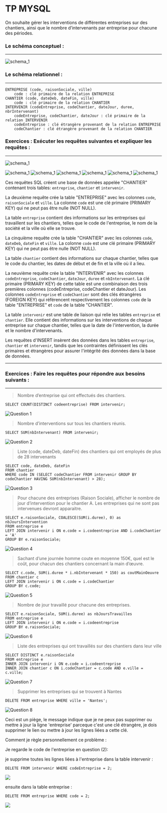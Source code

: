# TP MYSQL

On souhaite gérer les interventions de différentes entreprises sur des chantiers, ainsi que le nombre d’intervenants par entreprise pour chacune des périodes. 

### Le schéma conceptuel :
****
![](\assets/schema_1.png "schema_1")

### Le schéma relationnel  :
***
```
ENTREPRISE (code, raisonSociale, ville)
	code : clé primaire de la relation ENTREPRISE
CHANTIER (code, dateDeb, dateFin, ville)
	code : clé primaire de la relation CHANTIER
INTERVENIR (codeEntreprise, codeChantier, dateJour, duree, nbrIntervenant)
	codeEntreprise, codeChantier, dateJour : clé primaire de la relation INTERVENIR
	codeEntreprise : clé étrangère provenant de la relation ENTREPRISE
	codeChantier : clé étrangère provenant de la relation CHANTIER
```
### Exercices : Exécuter les requêtes suivantes et expliquer les requêtes : 
***
![](assets/schema_2.png "schema_1")

![](assets/schema_3.png "schema_1")
![](assets/schema_4.png "schema_1")
![](assets/schema_5.png "schema_1")
![](assets/schema_6.png "schema_1")
![](assets/schema_7.png "schema_1")
![](assets/schema_8.png "schema_1")

Ces requêtes SQL créent une base de données appelée "CHANTIER" contenant trois tables: `entreprise`, `chantier` et `intervenir`.

La deuxième requête crée la table "ENTREPRISE" avec les colonnes `code`, `raisonSociale` et `ville`. La colonne `code` est une clé primaire (PRIMARY KEY) qui ne peut pas être nulle (NOT NULL).

La table `entreprise` contient des informations sur les entreprises qui travaillent sur les chantiers, telles que le code de l'entreprise, le nom de la société et la ville où elle se trouve.

La cinquième requête crée la table "CHANTIER" avec les colonnes `code`, `dateDeb`, `dateFin` et `ville`. La colonne `code` est une clé primaire (PRIMARY KEY) qui ne peut pas être nulle (NOT NULL).

La table `chantier` contient des informations sur chaque chantier, telles que le code du chantier, les dates de début et de fin et la ville où il a lieu.

La neuvième requête crée la table "INTERVENIR" avec les colonnes `codeEntreprise`, `codeChantier`, `dateJour`, `duree` et `nbIntervenant`. La clé primaire (PRIMARY KEY) de cette table est une combinaison des trois premières colonnes (codeEntreprise, codeChantier et dateJour). Les colonnes `codeEntreprise` et `codeChantier` sont des clés étrangères (FOREIGN KEY) qui référencent respectivement les colonnes `code` de la table "ENTREPRISE" et `code` de la table "CHANTIER".

La table `intervenir` est une table de liaison qui relie les tables `entreprise` et `chantier`. Elle contient des informations sur les interventions de chaque entreprise sur chaque chantier, telles que la date de l'intervention, la durée et le nombre d'intervenants.

Les requêtes d'INSERT insèrent des données dans les tables `entreprise`, `chantier` et `intervenir`, tandis que les contraintes définissent les clés primaires et étrangères pour assurer l'intégrité des données dans la base de données.

***
### Exercices : Faire les requêtes pour répondre aux besoins suivants :
***

>Nombre d’entreprise qui ont effectués des chantiers.

```
SELECT COUNT(DISTINCT codeentreprise) FROM intervenir;
```
![](assets/question1.PNG "Question 1")

>Nombre d’interventions sur tous les chantiers réunis.

```
SELECT SUM(nbIntervenant) FROM intervenir;
```
![](assets/question2.PNG "Question 2")

>Liste (code, dateDeb, dateFin) des chantiers qui ont employés de plus de 28 intervenants

```
SELECT code, dateDeb, dateFin
FROM chantier
WHERE code IN (SELECT codeChantier FROM intervenir GROUP BY codeChantier HAVING SUM(nbIntervenant) > 28);
```
![](assets/question3.PNG "Question 3")



>Pour chacune des entreprises (Raison Sociale), afficher le nombre de jour d’intervention pour le chantier A. Les entreprises qui ne sont pas intervenues devront apparaitre. 
```
SELECT e.raisonSociale, COALESCE(SUM(i.duree), 0) as nbJoursIntervention
FROM entreprise e
LEFT JOIN intervenir i ON e.code = i.codeentreprise AND i.codeChantier = 'A'
GROUP BY e.raisonSociale;
```
![](assets/question4.PNG "Question 4")

>Sachant d’une journée homme coute en moyenne 150€, quel est le coût, pour chacun des chantiers concernant la main d’œuvre.
```
SELECT c.code, SUM(i.duree * i.nbIntervenant * 150) as coutMainOeuvre
FROM chantier c
LEFT JOIN intervenir i ON c.code = i.codeChantier
GROUP BY c.code;
```
![](assets/question5.PNG "Question 5")

>Nombre de jour travaillé pour chacune des entreprises.
```
SELECT e.raisonSociale, SUM(i.duree) as nbJoursTravailles
FROM entreprise e
LEFT JOIN intervenir i ON e.code = i.codeentreprise
GROUP BY e.raisonSociale;
```
![](assets/question6.PNG "Question 6")

>Liste des entreprises qui ont travaillés sur des chantiers dans leur ville
```
SELECT DISTINCT e.raisonSociale
FROM entreprise e
INNER JOIN intervenir i ON e.code = i.codeentreprise
INNER JOIN chantier c ON i.codeChantier = c.code AND e.ville = c.ville;
```
![](assets/question7.PNG "Question 7")


>Supprimer les entreprises qui se trouvent à Nantes
```
DELETE FROM entreprise WHERE ville = 'Nantes';
```
![](assets/question8.PNG "Question 8")

Ceci est un piège, le message indique que je ne peux pas supprimer ou mettre à jour la ligne 'entreprise' parceque c'est une clé étrangère, je dois supprimer le lien ou mettre à jour les lignes liées a cette clé.

Comment je règle personnellement ce problème : 

Je regarde le code de l'entreprise en question (2):

je supprime toutes les lignes liées à l'entreprise dans la table intervenir : 
```
DELETE FROM intervenir WHERE codeEntreprise = 2;
```
![](assets/question8_1.PNG)

ensuite dans la table entreprise : 

```
DELETE FROM entreprise WHERE code = 2;
```
![](assets/question8_2.PNG)
